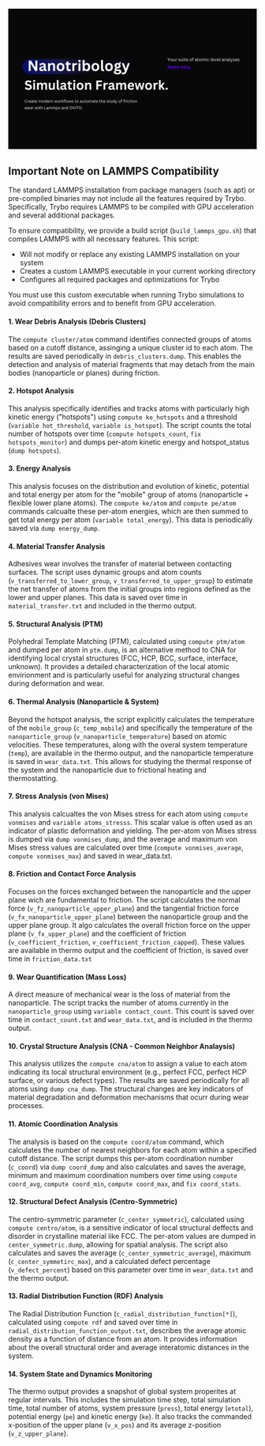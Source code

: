 ![This is Trybo!](/screenshots/Trybo.png)

## Important Note on LAMMPS Compatibility
The standard LAMMPS installation from package managers (such as apt) or pre-compiled binaries may not include all the features required by Trybo. Specifically, Trybo requires LAMMPS to be compiled with GPU acceleration and several additional packages.

To ensure compatibility, we provide a build script (`build_lammps_gpu.sh`) that compiles LAMMPS with all necessary features. This script:

- Will not modify or replace any existing LAMMPS installation on your system
- Creates a custom LAMMPS executable in your current working directory
- Configures all required packages and optimizations for Trybo

You must use this custom executable when running Trybo simulations to avoid compatibility errors and to benefit from GPU acceleration.

#### 1. Wear Debris Analysis (Debris Clusters)
The `compute cluster/atom` command identifies connected groups of atoms based on a cutoff distance, assinging a unique cluster id to each atom. The results are saved periodically in `debris_clusters.dump`. This enables the detection and analysis of material fragments that may detach from the main bodies (nanoparticle or planes) during friction.

#### 2. Hotspot Analysis
This analysis specifically identifies and tracks atoms with particularly high kinetic energy ("hotspots") using `compute ke_hotspots` and a threshold (`variable hot_threshold`, `variable is_hotspot`). The script counts the total number of hotspots over time (`compute hotspots_count`, `fix hotspots_monitor`) and dumps per-atom kinetic energy and hotspot_status (`dump hotspots`).

#### 3. Energy Analysis
This analysis focuses on the distribution and evolution of kinetic, potential and total energy per atom for the "mobile" group of atoms (nanoparticle + flexible lower plane atoms). The `compute ke/atom` and `compute pe/atom` commands calcualte these per-atom energies, which are then summed to get total energy per atom (`variable total_energy`). This data is periodically saved via `dump energy_dump`.

#### 4. Material Transfer Analysis
Adhesives wear involves the transfer of material between contacting surfaces. The script uses dynamic groups and atom counts (`v_transferred_to_lower_group`, `v_transferred_to_upper_group`) to estimate the net transfer of atoms from the initial groups into regions defined as the lower and upper planes. This data is saved over time in `material_transfer.txt` and included in the thermo output.

#### 5. Structural Analysis (PTM)
Polyhedral Template Matching (PTM), calculated using `compute ptm/atom` and dumped per atom in `ptm.dump`, is an alternative method to CNA for identifying local crystal structures (FCC, HCP, BCC, surface, interface, unknown). It provides a detailed characterization of the local atomic envirionment and is particularly useful for analyzing structural changes during deformation and wear.

#### 6. Thermal Analysis (Nanoparticle & System)
Beyond the hotspot analysis, the script explicitly calculates the temperature of the `mobile_group` (`c_temp_mobile`) and specifically the temperature of the `nanoparticle_group` (`v_nanoparticle_temperature`) based on atomic velocities. These temperatures, along with the overal system temperature (`temp`), are available in the thermo output, and the nanoparticle temperature is saved in `wear_data.txt`. This allows for studying the thermal response of the system and the nanoparticle due to frictional heating and thermostatting.

#### 7. Stress Analysis (von Mises)
This analysis calcualtes the von Mises stress for each atom using `compute vonmises` and `variable atoms_stresss`. This scalar value is often used as an indicator of plastic deformation and yielding. The per-atom von Mises stress is dumped via `dump vonmises_dump`, and the average and maximum von Mises stress values are calculated over time (`compute vonmises_average`, `compute vonmises_max`) and saved in wear_data.txt.

#### 8. Friction and Contact Force Analysis
Focuses on the forces exchanged between the nanoparticle and the upper plane wich are fundamental to friction. The script calculates the normal force (`v_fz_nanoparticle_upper_plane`) and the tangential friction force (`v_fx_nanoparticle_upper_plane`) between the nanoparticle group and the upper plane group. It algo calculates the overall friction force on the upper plane (`v_fx_upper_plane`) and the coefficient of friction (`v_coefficient_friction`, `v_coefficient_friction_capped`). These values are available in thermo output and the coefficient of friction, is saved over time in `friction_data.txt`

#### 9. Wear Quantification (Mass Loss)
A direct measure of mechanical wear is the loss of material from the nanoparticle. The script tracks the number of atoms currently in the `nanoparticle_group` using `variable contact_count`. This count is saved over time in `contact_count.txt` and `wear_data.txt`, and is included in the thermo output.

#### 10. Crystal Structure Analysis (CNA - Common Neighbor Analaysis)
This analysis utilizes the `compute cna/atom` to assign a value to each atom indicating its local structural environment (e.g., perfect FCC, perfect HCP surface, or various defect types). The results are saved periodically for all atoms using `dump cna_dump`. The structural changes are key indicators of material degradation and deformation mechanisms that ocurr during wear processes.

#### 11. Atomic Coordination Analysis
The analysis is based on the `compute coord/atom` command, which calculates the number of nearest neighbors for each atom within a specified cutoff distance. The script dumps this per-atom coordination number (`c_coord`) via `dump coord_dump` and also calculates and saves the average, minimum and maximum coordination numbers over time using `compute coord_avg`, `compute coord_min`, `compute coord_max`, and `fix coord_stats`.

#### 12. Structural Defect Analysis (Centro-Symmetric)
The centro-symmetric parameter (`c_center_symmetric`), calculated using `compute centro/atom`, is a sensitive indicator of local structural deffects and disorder in crystalline material like FCC. The per-atom values are dumped in `center_symmetric.dump`, allowing for spatial analysis. The script also calculates and saves the average (`c_center_symmetric_average`), maximum (`c_center_symmetirc_max`), and a calculated defect percentage (`v_defect_percent`) based on this parameter over time in `wear_data.txt` and the thermo output.

#### 13. Radial Distribution Function (RDF) Analysis
The Radial Distribution Function (`c_radial_distribution_function[*]`), calculated using `compute rdf` and saved over time in `radial_distribution_function_output.txt`, describes the average atomic density as a function of distance from an atom. It provides information about the overall structural order and average interatomic distances in the system.

#### 14. System State and Dynamics Monitoring
The thermo output provides a snapshot of global system properites at regular intervals. This includes the simulation time step, total simulation time, total number of atoms, system pressure (`press`), total energy (`etotal`), potential energy (`pe`) and kinetic energy (`ke`). It also tracks the commanded x-position of the upper plane (`v_x_pos`) and its average z-position (`v_z_upper_plane`).